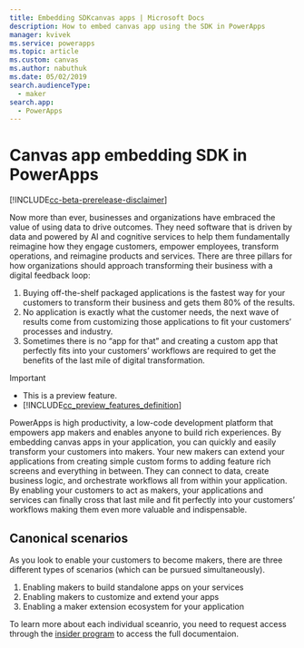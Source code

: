 ```yaml
---
title: Embedding SDKcanvas apps | Microsoft Docs
description: How to embed canvas app using the SDK in PowerApps
manager: kvivek
ms.service: powerapps
ms.topic: article
ms.custom: canvas
ms.author: nabuthuk
ms.date: 05/02/2019
search.audienceType: 
  - maker
search.app: 
  - PowerApps
---
```


# Canvas app embedding SDK in PowerApps

[!INCLUDE[cc-beta-prerelease-disclaimer](../../includes/cc-beta-prerelease-disclaimer.md)]

Now more than ever, businesses and organizations have embraced the value of using data to drive outcomes. They need software that is driven by data and powered by AI and cognitive services to help them fundamentally reimagine how they engage customers, empower employees, transform operations, and reimagine products and services. There are three pillars for how organizations should approach transforming their business with a digital feedback loop: 
1. Buying off-the-shelf packaged applications is the fastest way for your customers to transform their business and gets them 80% of the results. 
2. No application is exactly what the customer needs, the next wave of results come from customizing those applications to fit your customers’ processes and industry. 
3. Sometimes there is no “app for that” and creating a custom app that perfectly fits into your customers’ workflows are required to get the benefits of the last mile of digital transformation. 

> [!IMPORTANT]
> - This is a preview feature.
> - [!INCLUDE[cc_preview_features_definition](../../includes/cc-preview-features-definition.md)] 
 
PowerApps is high productivity, a low-code development platform that empowers app makers and enables anyone to build rich experiences. By embedding canvas apps in your application, you can quickly and easily transform your customers into makers. Your new makers can extend your applications from creating simple custom forms to adding feature rich screens and everything in between. They can connect to data, create business logic, and orchestrate workflows all from within your application.  By enabling your customers to act as makers, your applications and services can finally cross that last mile and fit perfectly into your customers’ workflows making them even more valuable and indispensable. 

## Canonical scenarios

As you look to enable your customers to become makers, there are three different types of scenarios (which can be pursued simultaneously). 

1. Enabling makers to build standalone apps on your services 
2. Enabling makers to customize and extend your apps 
3. Enabling a maker extension ecosystem for your application 

To learn more about each individual sceanrio, you need to request access through the [insider program]() to access the full documentaion. 
